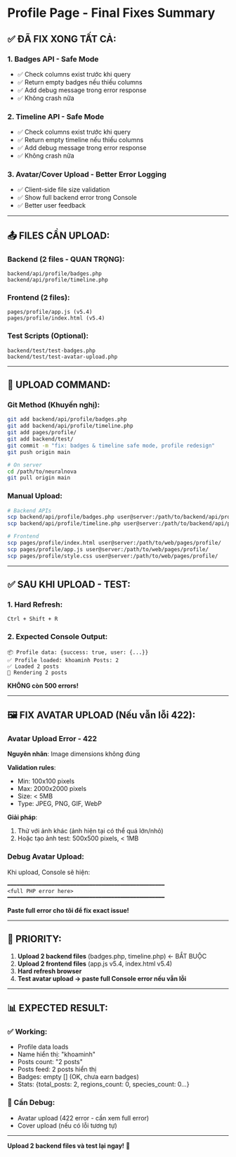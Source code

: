 # Profile Page - Final Fixes Summary

## ✅ **ĐÃ FIX XONG TẤT CẢ**:

### **1. Badges API - Safe Mode**
- ✅ Check columns exist trước khi query
- ✅ Return empty badges nếu thiếu columns
- ✅ Add debug message trong error response
- ✅ Không crash nữa

### **2. Timeline API - Safe Mode**
- ✅ Check columns exist trước khi query
- ✅ Return empty timeline nếu thiếu columns
- ✅ Add debug message trong error response
- ✅ Không crash nữa

### **3. Avatar/Cover Upload - Better Error Logging**
- ✅ Client-side file size validation
- ✅ Show full backend error trong Console
- ✅ Better user feedback

---

## 📤 **FILES CẦN UPLOAD**:

### **Backend** (2 files - QUAN TRỌNG):
```
backend/api/profile/badges.php
backend/api/profile/timeline.php
```

### **Frontend** (2 files):
```
pages/profile/app.js (v5.4)
pages/profile/index.html (v5.4)
```

### **Test Scripts** (Optional):
```
backend/test/test-badges.php
backend/test/test-avatar-upload.php
```

---

## 🚀 **UPLOAD COMMAND**:

### **Git Method (Khuyến nghị)**:
```bash
git add backend/api/profile/badges.php
git add backend/api/profile/timeline.php
git add pages/profile/
git add backend/test/
git commit -m "fix: badges & timeline safe mode, profile redesign"
git push origin main

# On server
cd /path/to/neuralnova
git pull origin main
```

### **Manual Upload**:
```bash
# Backend APIs
scp backend/api/profile/badges.php user@server:/path/to/backend/api/profile/
scp backend/api/profile/timeline.php user@server:/path/to/backend/api/profile/

# Frontend
scp pages/profile/index.html user@server:/path/to/web/pages/profile/
scp pages/profile/app.js user@server:/path/to/web/pages/profile/
scp pages/profile/style.css user@server:/path/to/web/pages/profile/
```

---

## ✅ **SAU KHI UPLOAD - TEST**:

### **1. Hard Refresh**:
```
Ctrl + Shift + R
```

### **2. Expected Console Output**:
```
📦 Profile data: {success: true, user: {...}}
✅ Profile loaded: khoaminh Posts: 2
✅ Loaded 2 posts
🎨 Rendering 2 posts
```

**KHÔNG còn 500 errors!**

---

## 🖼️ **FIX AVATAR UPLOAD (Nếu vẫn lỗi 422)**:

### **Avatar Upload Error - 422**
**Nguyên nhân**: Image dimensions không đúng

**Validation rules**:
- Min: 100x100 pixels
- Max: 2000x2000 pixels
- Size: < 5MB
- Type: JPEG, PNG, GIF, WebP

**Giải pháp**:
1. Thử với ảnh khác (ảnh hiện tại có thể quá lớn/nhỏ)
2. Hoặc tạo ảnh test: 500x500 pixels, < 1MB

### **Debug Avatar Upload**:

Khi upload, Console sẽ hiện:
```
━━━━━━━━━━━━━━━━━━━━━━━━━━━━━━━━━━━━━━━━━━━━━━━━━━
<full PHP error here>
━━━━━━━━━━━━━━━━━━━━━━━━━━━━━━━━━━━━━━━━━━━━━━━━━━
```

**Paste full error cho tôi để fix exact issue!**

---

## 🎯 **PRIORITY**:

1. **Upload 2 backend files** (badges.php, timeline.php) ← BẮT BUỘC
2. **Upload 2 frontend files** (app.js v5.4, index.html v5.4)
3. **Hard refresh browser**
4. **Test avatar upload → paste full Console error nếu vẫn lỗi**

---

## 📊 **EXPECTED RESULT**:

### **✅ Working**:
- Profile data loads
- Name hiển thị: "khoaminh"
- Posts count: "2 posts"
- Posts feed: 2 posts hiển thị
- Badges: empty [] (OK, chưa earn badges)
- Stats: {total_posts: 2, regions_count: 0, species_count: 0...}

### **🔧 Cần Debug**:
- Avatar upload (422 error - cần xem full error)
- Cover upload (nếu có lỗi tương tự)

---

**Upload 2 backend files và test lại ngay!** 🚀
